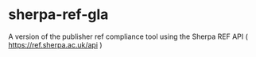 # sherpa-ref-gla
A version of the publisher ref compliance tool using the Sherpa REF API ( https://ref.sherpa.ac.uk/api )
